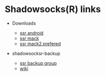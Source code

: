 # Shadowsocks(R) links
- Downloads
  - [ssr android](https://github.com/shadowsocksr-backup/shadowsocksr-android)
  - [ssr mack](https://github.com/yichengchen/ShadowsocksX-R/releases)
  - [ssr mack2 prefered](https://github.com/qinyuhang/ShadowsocksX-NG-R/releases)

- shadowsocksr-backup
  - [ssr backup group](https://github.com/shadowsocksr-backup)
  - [wiki](https://github.com/shadowsocksr-backup/shadowsocks-rss/wiki)
